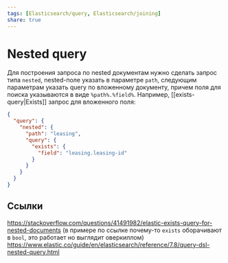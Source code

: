 ```yaml
---
tags: [Elasticsearch/query, Elasticsearch/joining]
share: true
---
```

# Nested query
Для построения запроса по nested документам нужно сделать запрос типа `nested`, nested-поле указать в параметре `path`, следующим параметрам указать query по вложенному документу, причем поля для поиска указываются в виде `%path%.%field%`. Например, [[exists-query|Exists]] запрос для вложенного поля:
```json
{
  "query": {
    "nested": {
      "path": "leasing",
      "query": {
        "exists": {
          "field": "leasing.leasing-id"
        }
      }
    }
  }
}
```

## Ссылки
https://stackoverflow.com/questions/41491982/elastic-exists-query-for-nested-documents (в примере по ссылке почему-то `exists` оборачивают в `bool`, это работает но выглядит оверкиллом)
https://www.elastic.co/guide/en/elasticsearch/reference/7.8/query-dsl-nested-query.html
